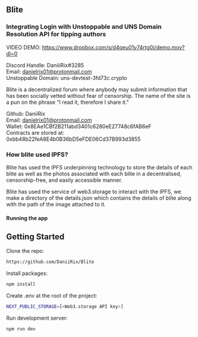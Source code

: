 ## Blite

### Integrating Login with Unstoppable and UNS Domain Resolution API for tipping authors

VIDEO DEMO: https://www.dropbox.com/s/d4qeu01y74rtg0i/demo.mov?dl=0

Discord Handle: DaniiiRix#3285<br />
Email: danielrix01@protonmail.com<br />
Unstoppable Domain: uns-devtest-3fd73c.crypto

Blite is a decentralized forum where anybody may submit information that has been socially vetted without fear of censorship. The name of the site is a pun on the phrase "I read it, therefore I share it."

Github: DaniiRix <br/>
Email: danielrix01@protonmail.com <br/>
Wallet: 0x8EAe1CBf2B211abd3401c6280eE27748c6fAB6eF <br/>
Contracts are stored at: 0xbb48b22feA8E4b0B36bD5eFDE06Cd37B993d3855

### How blite used IPFS?

Blite has used the IPFS underpinning technology to store the details of each blite as well as the photos associated with each blite in a decentralised, censorship-free, and easily accessible manner.

Blite has used the service of web3.storage to interact with the IPFS, we make a directory of the details.json which contains the details of blite along with the path of the image attached to it.

#### Running the app

## Getting Started

Clone the repo:

```bash
https://github.com/DaniiRix/Blite
```

Install packages:

```bash
npm install
```

Create .env at the root of the project:

```bash
NEXT_PUBLIC_STORAGE=[<Web3.storage API key>]
```

Run development server:

```bash
npm run dev
```
